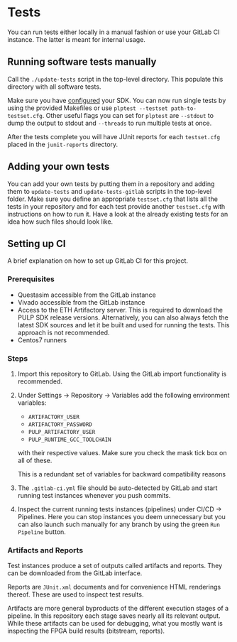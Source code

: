 # Tests
You can run tests either locally in a manual fashion or use your GitLab CI
instance. The latter is meant for internal usage.

## Running software tests manually
Call the `./update-tests` script in the top-level directory. This populate this
directory with all software tests.

Make sure you have [configured](https://github.com/pulp-platform/pulp-sdk) your
SDK. You can now run single tests by using the provided Makefiles or use
`plptest --testset path-to-testset.cfg`. Other useful flags you can set for
`plptest` are `--stdout` to dump the output to stdout and `--threads` to run
multiple tests at once.

After the tests complete you will have JUnit reports for each `testset.cfg`
placed in the `junit-reports` directory.

## Adding your own tests
You can add your own tests by putting them in a repository and adding them to
`update-tests` and `update-tests-gitlab` scripts in the top-level folder. Make
sure you define an appropriate `testset.cfg` that lists all the tests in your
repository and for each test provide another `testset.cfg` with instructions on
how to run it. Have a look at the already existing tests for an idea how such
files should look like.

## Setting up CI
A brief explanation on how to set up GitLab CI for this project.

### Prerequisites
- Questasim accessible from the GitLab instance
- Vivado accessible from the GitLab instance
- Access to the ETH Artifactory server. This is required to download the PULP
  SDK release versions. Alternatively, you can also always fetch the latest SDK
  sources and let it be built and used for running the tests. This approach is
  not recommended.
- Centos7 runners

### Steps
1. Import this repository to GitLab. Using the GitLab import functionality is
   recommended.
2. Under Settings -> Repository -> Variables add the following environment
   variables:
   - `ARTIFACTORY_USER`
   - `ARTIFACTORY_PASSWORD`
   - `PULP_ARTIFACTORY_USER`
   - `PULP_RUNTIME_GCC_TOOLCHAIN`

   with their respective values. Make sure you check the mask tick box on all of
   these.

   This is a redundant set of variables for backward compatibility reasons
3. The `.gitlab-ci.yml` file should be auto-detected by GitLab and start running
   test instances whenever you push commits.
4. Inspect the current running tests instances (pipelines) under CI/CD ->
   Pipelines. Here you can stop instances you deem unnecessary but you can also
   launch such manually for any branch by using the green `Run Pipeline` button.

### Artifacts and Reports
Test instances produce a set of outputs called artifacts and reports. They can
be downloaded from the GitLab interface.

Reports are `JUnit.xml` documents and for convenience HTML renderings
thereof. These are used to inspect test results.

Artifacts are more general byproducts of the different execution stages of a
pipeline. In this repository each stage saves nearly all its relevant output.
While these artifacts can be used for debugging, what you mostly want is
inspecting the FPGA build results (bitstream, reports).



